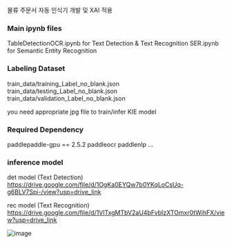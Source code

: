 물류 주문서 자동 인식기 개발 및 XAI 적용

### Main ipynb files

TableDetectionOCR.ipynb for Text Detection & Text Recognition
SER.ipynb for Semantic Entity Recognition

### Labeling Dataset
train_data/training_Label_no_blank.json
train_data/testing_Label_no_blank.json
train_data/validation_Label_no_blank.json

you need appropriate jpg file to train/infer KIE model


### Required Dependency
paddlepaddle-gpu == 2.5.2
paddleocr
paddlenlp
...


### inference model
det model (Text Detection)
https://drive.google.com/file/d/1OgKa0EYQw7b0YKqLoCsUq-g6BLV7Spi-/view?usp=drive_link

rec model (Text Recognition)
https://drive.google.com/file/d/1VlTxgMTbV2aU4bFvbIzXTOmxr0tWihFX/view?usp=drive_link

![image](https://github.com/YunSungJu/OderformKIE/assets/48467841/777e0b5c-c703-4687-a350-a8fffde4783c)
